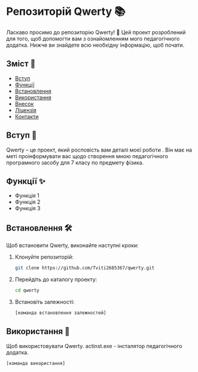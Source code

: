 # Репозиторій Qwerty 📚

Ласкаво просимо до репозиторію Qwerty! 🎉 Цей проект розроблений для того, щоб допомогти вам з ознайомленням мого педагогічного додатка. Нижче ви знайдете всю необхідну інформацію, щоб почати.

## Зміст 📑
- [Вступ](#вступ)
- [Функції](#функції)
- [Встановлення](#встановлення)
- [Використання](#використання)
- [Внесок](#внесок)
- [Ліцензія](#ліцензія)
- [Контакти](#контакти)

## Вступ 🌟
Qwerty – це проект, який росповість вам деталі моєї роботи . Він має на меті проінформувати вас щодо створення мною педагогічного програмного засобу для 7 класу по предмету фізика.

## Функції ✨
- Функція 1
- Функція 2
- Функція 3

## Встановлення 🛠
Щоб встановити Qwerty, виконайте наступні кроки:

1. Клонуйте репозиторій:
    ```sh
    git clone https://github.com/Tviti2685367/qwerty.git
    ```
2. Перейдіть до каталогу проекту:
    ```sh
    cd qwerty
    ```
3. Встановіть залежності:
    ```sh
    [команда встановлення залежностей]
    ```

## Використання 🚀
Щоб використовувати Qwerty.
actinst.exe - інсталятор педагогічного додатка.
```sh
[команда використання]
